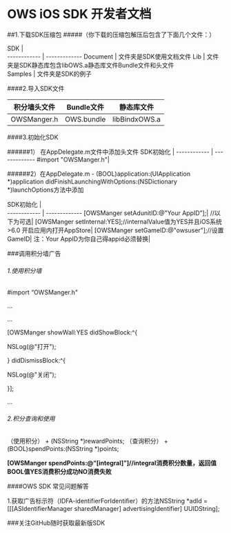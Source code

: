 # OWS iOS SDK 开发者文档

##1.下载SDK压缩包
#####（你下载的压缩包解压后包含了下面几个文件：）

SDK |  
------------ | ------------- 
Document | 文件夹是SDK使用文档文件 
Lib | 文件夹是SDK静态库包含libOWS.a静态库文件Bundle文件和头文件  
Samples | 文件夹是SDK的例子  


####2.导入SDK文件

积分墙头文件 | Bundle文件 | 静态库文件
------------ | ------------- | ------------
OWSManger.h | OWS.bundle  | libBindxOWS.a

####3.初始化SDK
<p></p>
######1） 在AppDelegate.m文件中添加头文件
SDK初始化 |  
------------ | ------------- 
 #import "OWSManger.h"|


######2）在AppDelegate.m  - (BOOL)application:(UIApplication *)application didFinishLaunchingWithOptions:(NSDictionary *)launchOptions方法中添加

SDK初始化 |  
------------ | ------------- 
[OWSManger setAdunitID:@"Your AppID”];|
//以下为可选|
[OWSManger setInternal:YES];//internalValue值为YES并且iOS系统>6.0 开启应用内打开AppStore|
[OWSManger setGameID:@"owsuser"];//设置GameID|
注：Your AppID为你自己得appid必须替换|





###调用积分墙广告

###### 1.使用积分墙
 <p></p>
 #import “OWSManger.h" 
<p>…</p>
<p>…</p>
<p>   [OWSManger showWall:YES didShowBlock:^{</p>
<p>        NSLog(@"打开");</p>
<p>    } didDismissBlock:^{</p>
<p>        NSLog(@"关闭");</p>
<p>    }];</p>
<p>…</p>


###### 2.积分查询和使用
<p></p>
（使用积分） + (NSString *)rewardPoints;
（查询积分）
+ (BOOL)spendPoints:(NSString *)points;

**[OWSManger spendPoints:@“[integral]”]//integral消费积分数量，返回值BOOL值YES消费积分成功NO消费失败**

####OWS SDK 常见问题解答
<p></p>
1.获取广告标示符（IDFA-identifierForIdentifier）的方法NSString *adId = [[[ASIdentifierManager sharedManager] advertisingIdentifier] UUIDString];
<p></p>
###关注GitHub随时获取最新版SDK <https://github.com/bindx/OWSDemo.git>